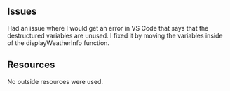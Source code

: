 ## Issues
Had an issue where I would get an error in VS Code that says that the destructured variables are unused. I fixed it by moving the variables inside of the displayWeatherInfo function.

## Resources
No outside resources were used.
